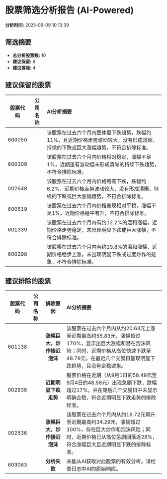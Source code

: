 # 股票筛选分析报告 (AI-Powered)

**分析时间:** 2025-09-09 10:13:39

## 筛选摘要

- **总分析股票数:** 10
- **建议保留:** 6
- **建议排除:** 4

## 建议保留的股票

| 股票代码 | 公司名称 | AI分析摘要 |
|:---:|:---:|:---|
| 600050 |  | 该股票在过去六个月内整体呈下跌趋势，跌幅约11%，且近期价格走势波动较大，没有形成清晰、持续的下跌或巨大涨幅趋势，不符合排除标准。 |
| 600309 |  | 该股票在过去六个月内价格相对稳定，涨幅不足1%，近期虽有波动但未形成清晰的持续下跌趋势，不符合排除标准。 |
| 002648 |  | 该股票在过去六个月内价格略有下跌，跌幅约6.2%，近期价格走势波动较大，没有形成清晰、持续的下跌或巨大涨幅趋势，不符合排除标准。 |
| 600519 |  | 该股票在过去六个月内价格表现相对平稳，涨幅不足1%，近期价格稳中有升，不符合排除标准。 |
| 601339 |  | 该股票在过去六个月内有约12.2%的温和涨幅，近期价格走势稳定，未出现明显下跌或巨大涨幅，不符合排除标准。 |
| 600298 |  | 该股票在过去六个月内有约19.8%的温和涨幅，近期价格稳步上涨，未出现明显下跌或过度炒作的迹象，不符合排除标准。 |

## 建议排除的股票

| 股票代码 | 公司名称 | 排除原因 | AI分析摘要 |
|:---:|:---:|:---:|:---|
| 601138 |  | **涨幅巨大，炒作接近泡沫** | 该股票在过去六个月内从约20.63元上涨至近期最高约55.83元，涨幅超过170%，显示出巨大涨幅和潜在泡沫风险；同时，近期价格从高位快速下跌至48.79元，在最近几个交易日呈现明显下跌趋势，且没有企稳迹象。 |
| 002938 |  | **近期明显下跌走势** | 股票价格在近期（从9月1日的58.49元至9月4日的48.58元）出现急剧下跌，跌幅超过17%，并在随后几个交易日中未显示明确企稳，符合近期明显下跌走势的排除标准。 |
| 002536 |  | **涨幅巨大，炒作接近泡沫** | 该股票在过去六个月内从约16.72元飙升至近期最高约34.29元，涨幅超过100%，存在巨大炒作和泡沫风险；同时，近期价格已从高位急剧回落近28%，符合涨幅巨大且近期明显下跌的排除标准。 |
| 603063 |  | **分析失败** | 未能从AI获取对此股票的有效分析。请检查日志中AI的原始响应。 |
